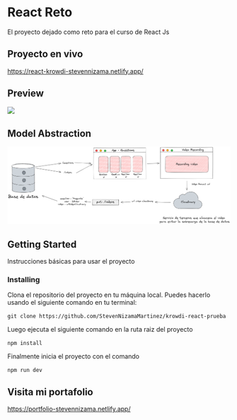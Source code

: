 # React Reto

El proyecto dejado como reto para el curso de React Js

## Proyecto en vivo

https://react-krowdi-stevennizama.netlify.app/

## Preview
<img src="./public/Animation.gif">

## Model Abstraction

<img src="./public//Krowdi.png">

## Getting Started

Instrucciones básicas para usar el proyecto

### Installing

Clona el repositorio del proyecto en tu máquina local. Puedes hacerlo usando el siguiente comando en tu terminal:

```
git clone https://github.com/StevenNizamaMartinez/krowdi-react-prueba
```

Luego ejecuta el siguiente comando en la ruta raiz del proyecto

```
npm install
```

Finalmente inicia el proyecto con el comando 

```
npm run dev
```

## Visita mi portafolio 

https://portfolio-stevennizama.netlify.app/
